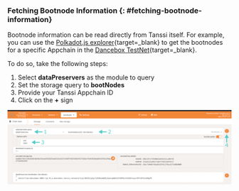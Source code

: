 ### Fetching Bootnode Information {: #fetching-bootnode-information}

Bootnode information can be read directly from Tanssi itself. For example, you can use the [Polkadot.js explorer](https://polkadot.js.org/apps/?rpc=wss%3A%2F%2Ffraa-dancebox-rpc.a.dancebox.tanssi.network#/chainstate){target=\_blank} to get the bootnodes for a specific Appchain in the [Dancebox TestNet](/builders/tanssi-network/networks/dancebox/overview/){target=\_blank}.

To do so, take the following steps:

1. Select **dataPreservers** as the module to query
2. Set the storage query to **bootNodes**
3. Provide your Tanssi Appchain ID
4. Click on the **+** sign

![Getting the bootnode](/images/node-operators/appchain-node/rpc-docker-systemd-1.webp)